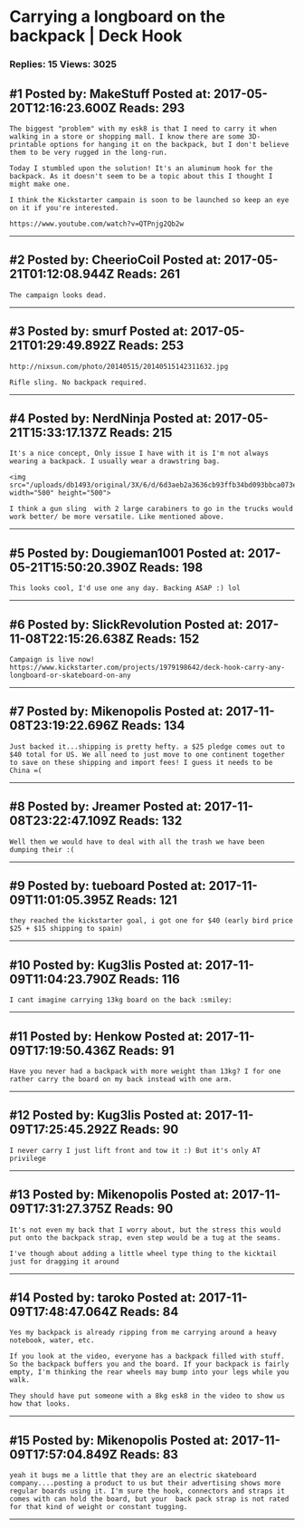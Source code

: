 # Carrying a longboard on the backpack &#124; Deck Hook

### Replies: 15 Views: 3025

## \#1 Posted by: MakeStuff Posted at: 2017-05-20T12:16:23.600Z Reads: 293

```
The biggest "problem" with my esk8 is that I need to carry it when walking in a store or shopping mall. I know there are some 3D-printable options for hanging it on the backpack, but I don't believe them to be very rugged in the long-run.

Today I stumbled upon the solution! It's an aluminum hook for the backpack. As it doesn't seem to be a topic about this I thought I might make one.

I think the Kickstarter campain is soon to be launched so keep an eye on it if you're interested.

https://www.youtube.com/watch?v=QTPnjg2Qb2w
```

---
## \#2 Posted by: CheerioCoil Posted at: 2017-05-21T01:12:08.944Z Reads: 261

```
The campaign looks dead.
```

---
## \#3 Posted by: smurf Posted at: 2017-05-21T01:29:49.892Z Reads: 253

```
http://nixsun.com/photo/20140515/20140515142311632.jpg

Rifle sling. No backpack required.
```

---
## \#4 Posted by: NerdNinja Posted at: 2017-05-21T15:33:17.137Z Reads: 215

```
It's a nice concept, Only issue I have with it is I'm not always wearing a backpack. I usually wear a drawstring bag.

<img src="/uploads/db1493/original/3X/6/d/6d3aeb2a3636cb93ffb34bd093bbca073e4af404.png" width="500" height="500">

I think a gun sling  with 2 large carabiners to go in the trucks would work better/ be more versatile. Like mentioned above.
```

---
## \#5 Posted by: Dougieman1001 Posted at: 2017-05-21T15:50:20.390Z Reads: 198

```
This looks cool, I'd use one any day. Backing ASAP :) lol
```

---
## \#6 Posted by: SlickRevolution Posted at: 2017-11-08T22:15:26.638Z Reads: 152

```
Campaign is live now! 
https://www.kickstarter.com/projects/1979198642/deck-hook-carry-any-longboard-or-skateboard-on-any
```

---
## \#7 Posted by: Mikenopolis Posted at: 2017-11-08T23:19:22.696Z Reads: 134

```
Just backed it...shipping is pretty hefty. a $25 pledge comes out to $40 total for US. We all need to just move to one continent together to save on these shipping and import fees! I guess it needs to be China =(
```

---
## \#8 Posted by: Jreamer Posted at: 2017-11-08T23:22:47.109Z Reads: 132

```
Well then we would have to deal with all the trash we have been dumping their :(
```

---
## \#9 Posted by: tueboard Posted at: 2017-11-09T11:01:05.395Z Reads: 121

```
they reached the kickstarter goal, i got one for $40 (early bird price $25 + $15 shipping to spain)
```

---
## \#10 Posted by: Kug3lis Posted at: 2017-11-09T11:04:23.790Z Reads: 116

```
I cant imagine carrying 13kg board on the back :smiley:
```

---
## \#11 Posted by: Henkow Posted at: 2017-11-09T17:19:50.436Z Reads: 91

```
Have you never had a backpack with more weight than 13kg? I for one rather carry the board on my back instead with one arm.
```

---
## \#12 Posted by: Kug3lis Posted at: 2017-11-09T17:25:45.292Z Reads: 90

```
I never carry I just lift front and tow it :) But it's only AT privilege
```

---
## \#13 Posted by: Mikenopolis Posted at: 2017-11-09T17:31:27.375Z Reads: 90

```
It's not even my back that I worry about, but the stress this would put onto the backpack strap, even step would be a tug at the seams.

I've though about adding a little wheel type thing to the kicktail just for dragging it around
```

---
## \#14 Posted by: taroko Posted at: 2017-11-09T17:48:47.064Z Reads: 84

```
Yes my backpack is already ripping from me carrying around a heavy notebook, water, etc.

If you look at the video, everyone has a backpack filled with stuff. So the backpack buffers you and the board. If your backpack is fairly empty, I'm thinking the rear wheels may bump into your legs while you walk.

They should have put someone with a 8kg esk8 in the video to show us how that looks.
```

---
## \#15 Posted by: Mikenopolis Posted at: 2017-11-09T17:57:04.849Z Reads: 83

```
yeah it bugs me a little that they are an electric skateboard company....posting a product to us but their advertising shows more regular boards using it. I'm sure the hook, connectors and straps it comes with can hold the board, but your  back pack strap is not rated for that kind of weight or constant tugging.
```

---
